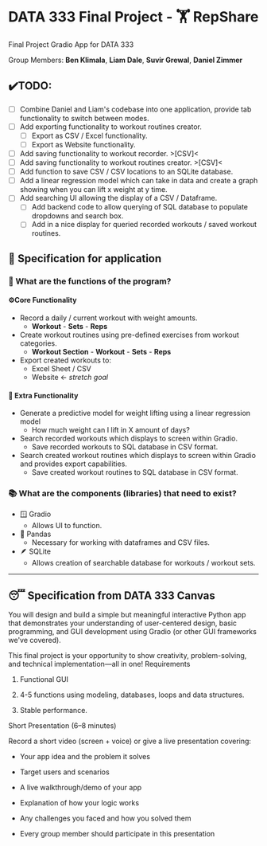 # DATA 333 Final Project - **🏋️ RepShare**

Final Project Gradio App for DATA 333 

Group Members: **Ben Klimala**, **Liam Dale**, **Suvir Grewal**, **Daniel Zimmer**

## ✔️TODO:

- [ ] Combine Daniel and Liam's codebase into one application, provide tab functionality to switch between modes.
- [ ] Add exporting functionality to workout routines creator.
  - [ ] Export as CSV / Excel functionality.
  - [ ] Export as Website functionality.
- [ ] Add saving functionality to workout recorder. >[CSV]<
- [ ] Add saving functionality to workout routines creator. >[CSV]<
- [ ] Add function to save CSV / CSV locations to an SQLite database.
- [ ] Add a linear regression model which can take in data and create a graph showing when you can lift x weight at y time.
- [ ] Add searching UI allowing the display of a CSV / Dataframe.
  - [ ] Add backend code to allow querying of SQL database to populate dropdowns and search box.
  - [ ] Add in a nice display for queried recorded workouts / saved workout routines.

## 📜 Specification for application

### 🧰 What are the functions of the program?

#### ⚙️Core Functionality

- Record a daily / current workout with weight amounts.
  - **Workout** - **Sets** - **Reps**
- Create workout routines using pre-defined exercises from workout categories.
  - **Workout Section** - **Workout** - **Sets** - **Reps**
- Export created workouts to:
  - Excel Sheet / CSV
  - Website <- *stretch goal*

#### 🔧 Extra Functionality

- Generate a predictive model for weight lifting using a linear regression model
  - How much weight can I lift in X amount of days?
- Search recorded workouts which displays to screen within Gradio.
  - Save recorded workouts to SQL database in CSV format.
- Search created workout routines which displays to screen within Gradio and provides export capabilities.
  - Save created workout routines to SQL database in CSV format.

### 📚 What are the components (libraries) that need to exist?

- 🪟 Gradio 
  - Allows UI to function.
- 🐼 Pandas 
  - Necessary for working with dataframes and CSV files.
- 🪶 SQLite
  - Allows creation of searchable database for workouts / workout sets.

---

## 😴 Specification from DATA 333 Canvas

You will design and build a simple but meaningful interactive Python app that demonstrates your understanding of user-centered design, basic programming, and GUI development using Gradio (or other GUI frameworks we've covered).

This final project is your opportunity to show creativity, problem-solving, and technical implementation—all in one!
Requirements

1. Functional GUI

2. 4-5 functions using modeling, databases, loops and data structures. 

3. Stable performance.

Short Presentation (6–8 minutes)

Record a short video (screen + voice) or give a live presentation covering:

- Your app idea and the problem it solves

- Target users and scenarios

- A live walkthrough/demo of your app

- Explanation of how your logic works

- Any challenges you faced and how you solved them

- Every group member should participate in this presentation
